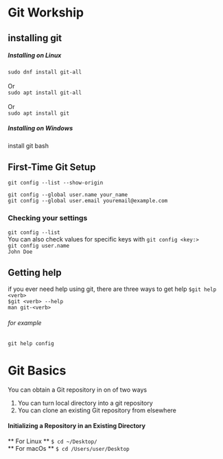 # Git Workship

## installing git
##### Installing on Linux
`sudo dnf install git-all`<br>
<br> Or </br>
`sudo apt install git-all`<br>
<br> Or </br>
`sudo apt install git`


##### Installing on Windows
install git bash


## First-Time Git Setup
`git config --list --show-origin`<br>

`git config --global user.name your_name`<br>
`git config --global user.email youremail@example.com`<br>


### Checking your settings
`git config --list`<br>
You can also check values for specific keys with `git config <key:>`<br>
`git config user.name`<br>
`John Doe`<br>


## Getting help
if you ever need help using git, there are three ways to get help
`$git help <verb>`<br>
`$git <verb> --help`<br>
`man git-<verb>`

###### for example
`git help config`<br>


# Git Basics

You can obtain a Git repository in on of two ways
<ol>
	<li>You can turn local directory into a git repository</li>
	<li>You can clone an existing Git repository from elsewhere</li>
</ol>

#### Initializing a Repository in an Existing Directory
** For Linux **
`$ cd ~/Desktop/`<br>
** For macOs **
`$ cd /Users/user/Desktop`<br>
